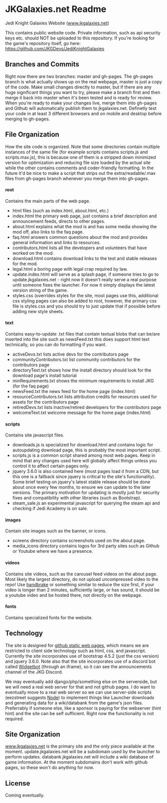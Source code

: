 # JKGalaxies.net Readme
Jedi Knight Galaxies Website (www.jkgalaxies.net)

This contains public website code.  Private information, such as api security keys etc. should NOT be uploaded to this repository.  If you're looking for the game's repository itself, go here: https://github.com/JKGDevs/JediKnightGalaxies

## Branches and Commits ##
Right now there are two branches: master and gh-pages.  The gh-pages branch is what actually shows up on the real webpage, master is just a copy of the code.  Make small changes directly to master, but if there are any huge significant things you want to try, please make a branch first and then merge it back into master when it's been tested and is ready for review.  When you're ready to make your changes live, merge them into gh-pages and Github will automatically publish them to jkgalaxies.net.  Definetly test your code in at least 3 different browsers and on mobile and desktop before merging to gh-pages.

## File Organization ##
How the site code is organized.  Note that some directories contain multiple instances of the same file (for example scripts contains scripts.js and scripts.max.js), this is because one of them is a stripped down minimized version for optimization and reducing file size loaded by the actual site while the other contains comments and coder-friendly formatting.  In the future it'd be nice to make a script that strips out the extra/readable/.max files from gh-pages branch whenever you merge them into gh-pages.

#### root ####
Contains the main parts of the web page.  
* html files (such as index.html, about.html, etc.)  
* index.html the primary web page, just contains a brief description and announcement feeds, directs to other pages.  
* about.html explains what the mod is and has some media showing the mod off, also links to the faq page.
* faq.html answers common questions about the mod and provides general information and links to resources.
* contributors.html lists all the developers and volunteers that have worked on the mod.  
* download.html contains download links to the test and stable releases for the mod.  
* legal.html a boring page with legal crap required by law.  
* update.index.html will serve as a splash page, if someone tries to go to update.jkgalaxies.net - right now it doesn't really serve a real purpose until someone fixes the launcher.  For now it simply displays the latest version string of the game.
* styles.css (overrides styles for the site, most pages use this, additional css styling pages can also be added to root, however, the primary css file is styles.css and you should try to just update that if possible before adding new style sheets.

#### text ####
Contains easy-to-update .txt files that contain textual blobs that can be/are inserted into the site such as newsFeed.txt this does support html text technically, so you can do formatting if you want.
* activeDevs.txt lists active devs for the contributors page
* communityContributors.txt list community contributors for the contributors page
* directoryText.txt shows how the install directory should look for the download page's install tutorial
* minRequirements.txt shows the minimum requirements to install JKG (for the faq page)
* newsFeed.txt the news feed for the home page (index.html)
* resourceContributors.txt lists attribution credits for resources used for assets for the contributors page
* retiredDevs.txt lists inactive/retired developers for the contributors page
* welcomeText.txt welcome message for the home page (index.html)

#### scripts ####
Contains site javascript files.  
* downloads.js is specialized for download.html and contains logic for autoupdating download page, this is probably the most important script. 
* scripts.js is a common script shared among most web pages.  Keep in mind that any changes used here will globally affect things unless you control it to affect certain pages only.
* jquery 3.6.0 is also contained here (most pages load it from a CDN, but this one is a fallback since jquery is critical to the site's functionality).  Some brief testing on jquery's latest stable release should be done about once every few months, to ensure we can update to the later versions.  The primary motivation for updating is mostly just for security fixes and compatibility with other libraries (such as Bootstrap).
* steam_sale.js an experimental javascript for querying the steam api and checking if Jedi Academy is on sale.

#### images ####
Contain site images such as the banner, or icons.
* screens directory contains screenshots used on the about page.
* media_icons directory contains logos for 3rd party sites such as Github or Youtube where we have a presence.

#### videos ####
Contains site videos, such as the carousel feed videos on the about page.  Most likely the largest directory, do not upload uncompressed video to the repo!  Use [handbrake](https://handbrake.fr/) or something similar to reduce the size first, if your video is longer than 2 minutes, sufficiently large, or has sound, it should be a youtube video and be hosted there, not directly on the webpage.

#### fonts ####
Contains specialized fonts for the website.


## Technology ##
The site is designed for [github static web pages](https://pages.github.com/), which means we are restricted to client side technology such as html, css, and javascript.  Currently the site incorporates use of bootstrap 4.5.2 (just the css version) and jquery 3.6.0.  Note also that the site incorporates use of a discord bot called [Widgetbot](https://widgetbot.io/) (through an iframe), so it can see the announcements channel of the JKG Discord.  

We may eventually add django/php/something else on the serverside, but we will need a real web server for that and not github pages.  I do want to eventually move to a real web server so we can use server-side scripts (eezstreet suggests [Node](https://nodejs.org/en/)) to implement things like Launcher downloads and generating data for a wiki/databank from the game's json files.  Preferrably if someone else, like a sponsor is paying for the webserver (hint hint) and the site can be self sufficient.  Right now the functionality is not required.  

## Site Organization ##
www.jkgalaxies.net is the primary site and the only piece available at the moment.  update.jkgalaxies.net will be a subdomain used by the launcher to perform updates.  databank.jkgalaxies.net will include a wiki database of game information.  At the moment subdomains don't work with github pages, so these won't do anything for now.

## License ##
Coming eventually.

